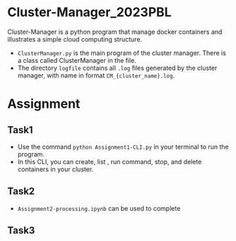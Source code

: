 # Cluster-Manager_2023PBL

Cluster-Manager is a python program that manage docker containers and illustrates a simple cloud computing structure.

-   `ClusterManager.py` is the main program of the cluster manager. There is a class called ClusterManager in the file.
-   The directory `logfile` contains all `.log` files generated by the cluster manager, with name in format `CM_{cluster_name}.log`.

# Assignment

## Task1

-   Use the command  `python Assignment1-CLI.py` in your terminal to run the program. 
-   In this CLI, you can create, list , run command, stop, and delete containers in your cluster.

## Task2

-   `Assignment2-processing.ipynb` can be used to complete 


## Task3








